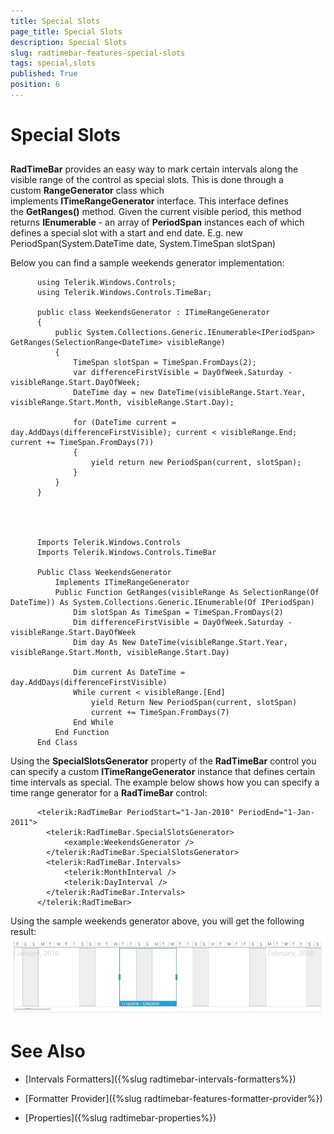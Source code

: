 ```yaml
---
title: Special Slots
page_title: Special Slots
description: Special Slots
slug: radtimebar-features-special-slots
tags: special,slots
published: True
position: 6
---
```


# Special Slots



## 

__RadTimeBar__ provides an easy way to mark certain intervals along the visible range of the control as special slots. This is done through a custom __RangeGenerator__ class which implements __ITimeRangeGenerator__ interface. This interface defines the __GetRanges()__ method. Given the current visible period, this method returns __IEnumerable<IPeriodSpan>__ - an array of __PeriodSpan__ instances each of which defines a special slot with a start and end date. E.g. new PeriodSpan(System.DateTime date, System.TimeSpan slotSpan)
        

Below you can find a sample weekends generator implementation:
        

	
          using Telerik.Windows.Controls;
          using Telerik.Windows.Controls.TimeBar;

          public class WeekendsGenerator : ITimeRangeGenerator
          {
              public System.Collections.Generic.IEnumerable<IPeriodSpan> GetRanges(SelectionRange<DateTime> visibleRange)
              {
                  TimeSpan slotSpan = TimeSpan.FromDays(2);
                  var differenceFirstVisible = DayOfWeek.Saturday - visibleRange.Start.DayOfWeek;
                  DateTime day = new DateTime(visibleRange.Start.Year, visibleRange.Start.Month, visibleRange.Start.Day);

                  for (DateTime current = day.AddDays(differenceFirstVisible); current < visibleRange.End; current += TimeSpan.FromDays(7))
                  {
                      yield return new PeriodSpan(current, slotSpan);
                  }
              }
          }



	
          Imports Telerik.Windows.Controls
          Imports Telerik.Windows.Controls.TimeBar

          Public Class WeekendsGenerator
	          Implements ITimeRangeGenerator
	          Public Function GetRanges(visibleRange As SelectionRange(Of DateTime)) As System.Collections.Generic.IEnumerable(Of IPeriodSpan)
		          Dim slotSpan As TimeSpan = TimeSpan.FromDays(2)
		          Dim differenceFirstVisible = DayOfWeek.Saturday - visibleRange.Start.DayOfWeek
		          Dim day As New DateTime(visibleRange.Start.Year, visibleRange.Start.Month, visibleRange.Start.Day)

		          Dim current As DateTime = day.AddDays(differenceFirstVisible)
		          While current < visibleRange.[End]
			          yield Return New PeriodSpan(current, slotSpan)
			          current += TimeSpan.FromDays(7)
		          End While
	          End Function
          End Class



Using the __SpecialSlotsGenerator__ property of the __RadTimeBar__ control you can specify a custom __ITimeRangeGenerator__ instance that defines certain time intervals as special. The example below shows how you can specify a time range generator for a __RadTimeBar__ control:
        

	
          <telerik:RadTimeBar PeriodStart="1-Jan-2010" PeriodEnd="1-Jan-2011">
            <telerik:RadTimeBar.SpecialSlotsGenerator>
                <example:WeekendsGenerator />
            </telerik:RadTimeBar.SpecialSlotsGenerator>
            <telerik:RadTimeBar.Intervals>
                <telerik:MonthInterval />
                <telerik:DayInterval />
            </telerik:RadTimeBar.Intervals>
          </telerik:RadTimeBar>



Using the sample weekends generator above, you will get the following result:
        ![Rad Timebar-features-special-slots](images/RadTimebar-features-special-slots.jpg)

# See Also

 * [Intervals Formatters]({%slug radtimebar-intervals-formatters%})

 * [Formatter Provider]({%slug radtimebar-features-formatter-provider%})

 * [Properties]({%slug radtimebar-properties%})
